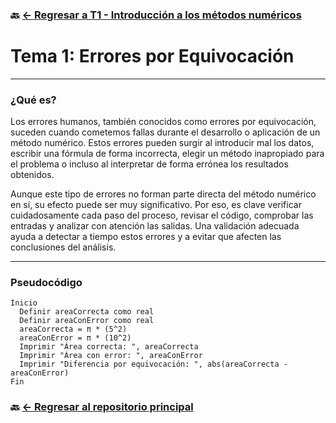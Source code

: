### 🔙 [← Regresar a T1 - Introducción a los métodos numéricos](https://github.com/ANTONY2812/M-todosNum-ricosLalo/tree/main/T1%20-%20Introducci%C3%B3n%20a%20los%20m%C3%A9todos%20num%C3%A9ricos)

#  Tema 1: Errores por Equivocación

---

###  ¿Qué es?

Los errores humanos, también conocidos como errores por equivocación, suceden cuando cometemos fallas durante el desarrollo o aplicación de un método numérico. Estos errores pueden surgir al introducir mal los datos, escribir una fórmula de forma incorrecta, elegir un método inapropiado para el problema o incluso al interpretar de forma errónea los resultados obtenidos.

Aunque este tipo de errores no forman parte directa del método numérico en sí, su efecto puede ser muy significativo. Por eso, es clave verificar cuidadosamente cada paso del proceso, revisar el código, comprobar las entradas y analizar con atención las salidas. Una validación adecuada ayuda a detectar a tiempo estos errores y a evitar que afecten las conclusiones del análisis.

---

### Pseudocódigo

```text
Inicio
  Definir areaCorrecta como real
  Definir areaConError como real
  areaCorrecta = π * (5^2)
  areaConError = π * (10^2)
  Imprimir "Área correcta: ", areaCorrecta
  Imprimir "Área con error: ", areaConError
  Imprimir "Diferencia por equivocación: ", abs(areaCorrecta - areaConError)
Fin
```

### 🔙 [← Regresar al repositorio principal](https://github.com/ANTONY2812/M-todosNum-ricosLalo)
